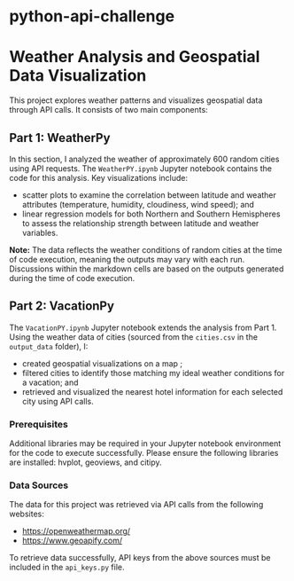 # python-api-challenge

# Weather Analysis and Geospatial Data Visualization

This project explores weather patterns and visualizes geospatial data through API calls.  It consists of two main components:

## Part 1: WeatherPy
In this section, I analyzed the weather of approximately 600 random cities using API requests. The `WeatherPY.ipynb` Jupyter notebook contains the code for this analysis. Key visualizations include:
- scatter plots to examine the correlation between latitude and weather attributes (temperature, humidity, cloudiness, wind speed); and
- linear regression models for both Northern and Southern Hemispheres to assess the relationship strength between latitude and weather variables.

**Note:** The data reflects the weather conditions of random cities at the time of code execution, meaning the outputs may vary with each run. Discussions within the markdown cells are based on the outputs generated during the time of code execution.

## Part 2: VacationPy
The `VacationPY.ipynb` Jupyter notebook extends the analysis from Part 1. Using the weather data of cities (sourced from the `cities.csv` in the `output_data` folder), I:
- created geospatial visualizations on a map ; 
- filtered cities to identify those matching my ideal weather conditions for a vacation; and
- retrieved and visualized the nearest hotel information for each selected city using API calls.

### Prerequisites
Additional libraries may be required in your Jupyter notebook environment for the code to execute successfully. Please ensure the following libraries are installed: hvplot, geoviews, and citipy.

### Data Sources
The data for this project was retrieved via API calls from the following websites:
- https://openweathermap.org/
- https://www.geoapify.com/

To retrieve data successfully, API keys from the above sources must be included in the `api_keys.py` file.


